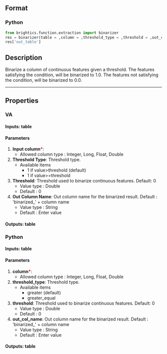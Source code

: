 ## Format
### Python
```python
from brightics.function.extraction import binarizer
res = binarizer(table = ,column = ,threshold_type = ,threshold = ,out_col_name = )
res['out_table']
```

## Description
Binarize a column of continuous features given a threshold. The features satisfying the condition, will be binarized to 1.0. The features not satisfying the condition, will be binarized to 0.0.

---

## Properties
### VA
#### Inputs: table

#### Parameters
1. **Input column**<b style="color:red">*</b>: 
   - Allowed column type : Integer, Long, Float, Double
2. **Threshold Type**: Threshold type.
   - Available items
      - 1 if value>threshold (default)
      - 1 if value>=threshold
3. **Threshold**: Threshold used to binarize continuous features. Default: 0
   - Value type : Double
   - Default : 0
4. **Out Column Name**: Out column name for the binarized result. Default : 'binarized_' + column name
   - Value type : String
   - Default : Enter value

#### Outputs: table

### Python
#### Inputs: table

#### Parameters
1. **column**<b style="color:red">*</b>: 
   - Allowed column type : Integer, Long, Float, Double
2. **threshold_type**: Threshold type.
   - Available items
      - greater (default)
      - greater_equal
3. **threshold**: Threshold used to binarize continuous features. Default: 0
   - Value type : Double
   - Default : 0
4. **out_col_name**: Out column name for the binarized result. Default : 'binarized_' + column name
   - Value type : String
   - Default : Enter value

#### Outputs: table

